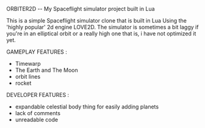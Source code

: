 ORBITER2D -- My Spaceflight simulator project built in Lua

This is a simple Spaceflight simulator clone that is built in Lua Using the 'highly popular' 2d engine LOVE2D. The simulator is sometimes a bit laggy if you're in an elliptical orbit or a really high one that is, i have not optimized it yet.

GAMEPLAY FEATURES :
- Timewarp
- The Earth and The Moon
- orbit lines
- rocket

DEVELOPER FEATURES :
- expandable celestial body thing for easily adding planets
- lack of comments
- unreadable code
